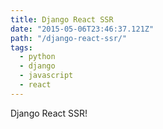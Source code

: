 ```yaml
---
title: Django React SSR
date: "2015-05-06T23:46:37.121Z"
path: "/django-react-ssr/"
tags:
  - python
  - django
  - javascript
  - react
---
```


Django React SSR!

